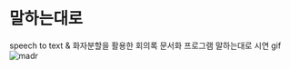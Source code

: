 # 말하는대로
speech to text &amp; 화자분할을 활용한 회의록 문서화 프로그램 말하는대로 시연 gif 
![madr](https://user-images.githubusercontent.com/65937660/118779555-217fef80-b8c6-11eb-976b-69622837f5cf.gif)
